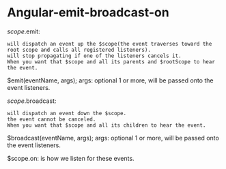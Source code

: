 # Angular-emit-broadcast-on
$scope.$emit: 
    
    will dispatch an event up the $scope(the event traverses toward the root scope and calls all registered listeners). 
    will stop propagating if one of the listeners cancels it.
    When you want that $scope and all its parents and $rootScope to hear the event.

$emit(eventName, args);
args: optional 1 or more, will be passed onto the event listeners.

$scope.$broadcast: 
    
    will dispatch an event down the $scope.
    the event cannot be canceled.
    When you want that $scope and all its children to hear the event.

$broadcast(eventName, args);
args: optional 1 or more, will be passed onto the event listeners.

$scope.on: is how we listen for these events.
